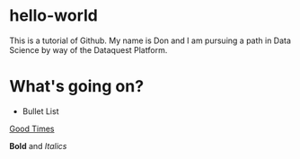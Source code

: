 # hello-world
This is a tutorial of Github.
My name is Don and I am pursuing a path in Data Science by way of the Dataquest Platform.
# What's going on?
- Bullet List

[Good Times](http://www.nba.com)

**Bold** and *Italics*
